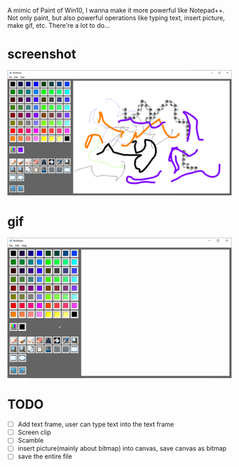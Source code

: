A mimic of Paint of Win10, I wanna make it more powerful like Notepad++.
Not only paint, but also powerful operations like typing text, insert picture, make gif, etc.
There're a lot to do...

# screenshot
![avatar](./Screenshot/2020030316435857.png)

# gif
![avatar](./Screenshot/2020013114584460.gif)

# TODO
- [ ] Add text frame, user can type text into the text frame
- [ ] Screen clip
- [ ] Scamble
- [ ] insert picture(mainly about bitmap) into canvas, save canvas as bitmap
- [ ] save the entire file